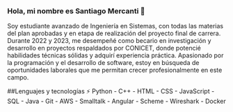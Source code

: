 ### Hola, mi nombre es Santiago Mercanti 👋
Soy estudiante avanzado de Ingeniería en Sistemas, con todas las materias del plan
aprobadas y en etapa de realización del proyecto final de carrera. Durante
2022 y 2023, me desempeñé como becario en investigación y desarrollo en
proyectos respaldados por CONICET, donde potencié habilidades técnicas
sólidas y adquirí experiencia práctica. Apasionado por la programación y el
desarrollo de software, estoy en búsqueda de oportunidades laborales que me
permitan crecer profesionalmente en este campo.

##Lenguajes y tecnologías ⚡
Python - C++ - HTML - CSS - JavaScript - SQL - Java - Git - AWS - Smalltalk - Angular - Scheme - Wireshark - Docker


<!--
**SantiagoMercanti/SantiagoMercanti** is a ✨ _special_ ✨ repository because its `README.md` (this file) appears on your GitHub profile.

Here are some ideas to get you started:

- 🔭 I’m currently working on ...
- 🌱 I’m currently learning ...
- 👯 I’m looking to collaborate on ...
- 🤔 I’m looking for help with ...
- 💬 Ask me about ...
- 📫 How to reach me: ...
- 😄 Pronouns: ...
- ⚡ Fun fact: ...
-->
